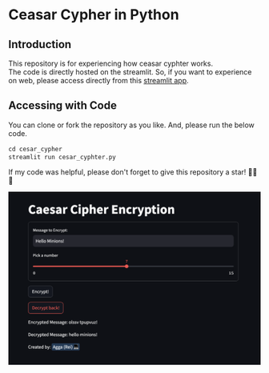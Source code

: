 # Ceasar Cypher in Python

## Introduction

This repository is for experiencing how ceasar cyphter works.
<br>
The code is directly hosted on the streamlit. So, if you want to experience on web, please access directly from this [streamlit app](https://caesercypher.streamlit.app/).

## Accessing with Code

You can clone or fork the repository as you like. And, please run the below code.
```
cd cesar_cypher
streamlit run cesar_cyphter.py
```

If my code was helpful, please don't forget to give this repository a star! 🌟🌟🌟

<img src="images/frontend_ceaser_cypher.png" alt="frontend_ceasar_cypher">